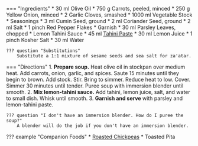 === "Ingredients"
    * 30 ml Olive Oil
    * 750 g Carrots, peeled, minced
    * 250 g Yellow Onion, minced
    * 2 Garlic Cloves, smashed
    * 1000 ml Vegetable Stock
    * Seasonings
        * 3 ml Cumin Seed, ground
        * 2 ml Coriander Seed, ground
        * 2 ml Salt
        * 1 pinch Red Pepper Flakes
    * Garnish
        * 30 ml Parsley Leaves, chopped
        * Lemon Tahini Sauce
            * 45 ml [Tahini Paste](../sauces/tahini-paste.md)
            * 30 ml Lemon Juice
            * 1 pinch Kosher Salt
            * 30 ml Water

    ??? question "Substitutions"
        Substitute a 1:1 mixture of sesame seeds and sea salt for za'atar.

=== "Directions"
    1. **Prepare soup.** Heat olive oil in stockpan over medium heat. Add carrots, onion, garlic, and spices. Saute 15 minutes until they begin to brown. Add stock. Stir. Bring to simmer. Reduce heat to low. Cover. Simmer 30 minutes until tender. Puree soup with immersion blender until smooth.
    2. **Mix lemon-tahini sauce.** Add tahini, lemon juice, salt, and water to small dish. Whisk until smooth.
    3. **Garnish and serve** with parsley and lemon-tahini paste.

    ??? question "I don't have an immersion blender. How do I puree the soup?"
        A blender will do the job if you don't have an immersion blender.


??? example "Companion Foods"
    * [Roasted Chickpeas](../sides/roasted-chickpeas.md)
    * Toasted Pita

[^1]:
    Perelman, Deb. ["Carrot Soup with Tahini and Crisped Chickpeas."](https://smittenkitchen.com/2013/01/carrot-soup-with-tahini-and-crisped-chickpeas/) *Smitten Kitchen.* 3 January 2013. Accessed 2020.
